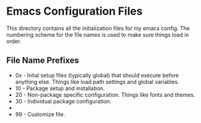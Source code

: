 # Emacs Configuration Files

This directory contains all the initialization files for my emacs
config. The numbering scheme for the file names is used to make sure
things load in order.

## File Name Prefixes

- 0x - Inital setup files (typically global) that should execute before anything else. Things like load path settings and global variables.
- 10 - Package setup and installation.
- 20 - Non-package specific configuration. Things like fonts and themes.
- 30 - Individual package configuration.
-
- 99 - Customize file.
